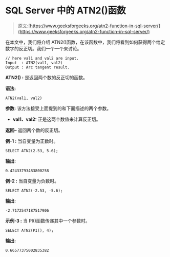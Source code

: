 # SQL Server 中的 ATN2()函数

> 原文:[https://www.geeksforgeeks.org/atn2-function-in-sql-server/](https://www.geeksforgeeks.org/atn2-function-in-sql-server/)

在本文中，我们将介绍 ATN2()函数，在该函数中，我们将看到如何获得两个给定数字的反正切。我们一个一个来讨论。

```
// here val1 and val2 are input.
Input  : ATN2(val1, val2)     
Output : Arc tangent result.

```

**ATN2() :**
是返回两个数的反正切的函数。

**语法:**

```
ATN2(val1, val2)

```

**参数:**
该方法接受上面提到的和下面描述的两个参数。

*   **val1、val2:**
    正是这两个数值来计算反正切。

**返回–**
返回两个数的反正切。

**例-1 :**
当自变量为正数时。

```
SELECT ATN2(2.53, 5.6);

```

**输出:**

```
0.42433793483800258

```

**例-2 :**
当自变量为负数时。

```
SELECT ATN2(-2.53, -5.6);

```

**输出:**

```
-2.7172547187517906

```

**示例-3 :**
当 PI()函数传递其中一个参数时。

```
SELECT ATN2(PI(), 4);

```

**输出:**

```
0.66577375002835382

```